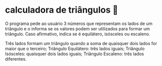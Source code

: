 # calculadora de triângulos 🔺
O programa pede ao usuário 3 números que representam os lados de um triângulo e o informa se os valores podem ser utilizados para formar um triângulo. 
Caso afirmativo, indica se é equilátero, isósceles ou escaleno.

Três lados formam um triângulo quando a soma de quaisquer dois lados for maior que o terceiro;
Triângulo Equilátero: três lados iguais;
Triângulo Isósceles: quaisquer dois lados iguais;
Triângulo Escaleno: três lados diferentes.
